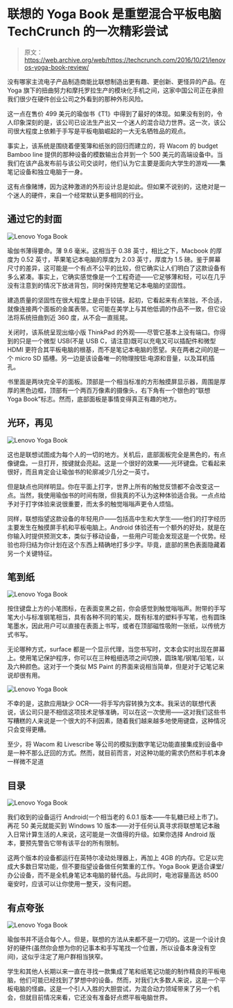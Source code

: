 # 联想的 Yoga Book 是重塑混合平板电脑 TechCrunch 的一次精彩尝试

> 原文：<https://web.archive.org/web/https://techcrunch.com/2016/10/21/lenovos-yoga-book-review/>

没有哪家主流电子产品制造商能比联想制造出更有趣、更创新、更怪异的产品。在 Yoga 旗下的扭曲努力和摩托罗拉生产的模块化手机之间，这家中国公司正在承担我们很少在硬件创业公司之外看到的那种外形风险。

这一点在售价 499 美元的瑜伽书《T1》中得到了最好的体现。如果没有别的，令人印象深刻的是，该公司已设法生产出又一个迷人的混合动力世界。这一次，该公司很大程度上依赖于手写是平板电脑崛起的一大无名牺牲品的观点。

事实上，该系统是围绕着便笺簿和纸张的回归而建立的，将 Wacom 的 budget Bamboo line 提供的那种设备的模数输出合并到一个 500 美元的高端设备中。当我们在该产品发布前与该公司交谈时，他们认为它主要是面向大学生的游戏——集笔记设备和独立电脑于一身。

这有点像赌博，因为这种激进的外形设计总是如此。但如果不说别的，这绝对是一个迷人的硬件，来自一个经常默认更多相同的行业。

## 通过它的封面

![Lenovo Yoga Book](img/ebfb78e624a3c1f1e7aa3a0e996b7fcf.png)

瑜伽书薄得要命。薄 9.6 毫米。这相当于 0.38 英寸，相比之下，Macbook 的厚度为 0.52 英寸，苹果笔记本电脑的厚度为 2.03 英寸，厚度为 1.5 磅。鉴于屏幕尺寸的差异，这可能是一个有点不公平的比较，但它确实让人们明白了这款设备有多么紧凑。事实上，它确实感觉像是一个工程奇迹——它足够薄和轻，可以在几乎没有注意到的情况下放进背包，同时保持完整笔记本电脑的坚固性。

建造质量的坚固性在很大程度上是由于铰链。起初，它看起来有点笨拙，不合适，就像连接两个面板的金属表带。它可能在美学上与其他低调的作品不一致，但它设法将系统扭曲到近 360 度，从不会一直摇晃。

关闭时，该系统呈现出缩小版 ThinkPad 的外观——尽管它基本上没有端口。你得到的只是一个微型 USB(不是 USB C，请注意)既可以充电又可以插配件和微型 HDMI 更符合其平板电脑的根基，而不是笔记本电脑的愿望。夹在两者之间的是一个 micro SD 插槽。另一边是该设备唯一的物理按钮:电源和音量，以及耳机插孔。

书里面是两块完全平的面板。顶部是一个相当标准的方形触摸屏显示器，周围是厚厚的黑色边框，顶部有一个两百万像素的摄像头，右下角有一个银色的“联想 Yoga Book”标志。然而，底部面板是事情变得真正有趣的地方。

## 光环，再见

![Lenovo Yoga Book](img/a0b5cffcf77a172ed5f4777bc445fee9.png)

这也是联想试图成为每个人的一切的地方。关机后，底部面板完全是黑色的，有点像键盘。一旦打开，按键就会亮起。这是一个很好的效果——光环键盘。它看起来很好，而且肯定会让瑜伽书的轮廓减少几分之一英寸。

但是缺点也同样明显。你在平面上打字，世界上所有的触觉反馈都不会改变这一点。当然，我使用瑜伽书的时间有限，但我真的不认为这种体验适合我。一点点给予对于打字体验来说很重要，而太多的触觉嗡嗡声更令人烦恼。

同样，联想指望这款设备的年轻用户——包括高中生和大学生——他们的打字经历主要发生在触摸屏手机和平板电脑上。Android 体验还有一个额外的好处，就是在你输入时提供预测文本，类似于移动设备，一些用户可能会发现这是一个优势。经验也将归结为你计划在这个东西上精确地打多少字。毕竟，底部的黑色表面隐藏着另一个关键特征。

## 笔到纸

![Lenovo Yoga Book](img/90f288dcddd33a10fa67b28cc8fcf74e.png)

按住键盘上方的小笔图标，在表面变黑之前，你会感觉到触觉嗡嗡声。附带的手写笔大小与标准钢笔相当，具有各种不同的笔尖，既有标准的塑料手写笔，也有圆珠笔墨水，因此用户可以直接在表面上书写，或者在顶部磁性吸附一张纸，以传统方式书写。

无论哪种方式，surface 都是一个显示代理，当您书写时，文本会实时出现在屏幕上。使用笔记保护程序，你可以在三种粗细选项之间切换，圆珠笔/钢笔/铅笔，以及六种颜色。这对于一个类似 MS Paint 的界面来说相当简单，但是对于记笔记来说却很有用。

![Lenovo Yoga Book](img/ff8fb78ed6277218ba957e35b49aa7f4.png)

不幸的是，这款应用缺少 OCR——将手写内容转换为文本。我采访的联想代表说，该公司只是不相信这项技术足够准确，可以在这一次使用——这对我们这些书写糟糕的人来说是一个很大的不利因素，随着我们越来越多地使用键盘，这种情况只会变得更糟。

至少，将 Wacom 和 Livescribe 等公司的模拟到数字笔记功能直接集成到设备中是一种不那么迂回的方式。然而，就目前而言，对这种功能的需求仍然和手机本身一样微不足道

## 目录

![Lenovo Yoga Book](img/d6460b3bdf75261e1eb6214b85b41c1b.png)

我们收到的设备运行 Android(一个相当老的 6.0.1 版本——牛轧糖已经上市了)。再花 50 美元就能买到 Windows 10 版本——对于任何认真寻求将联想笔记本融入日常计算生活的人来说，这可能是一次值得的升级。如果你选择 Android 版本，要预先警告它带有该平台的所有限制。

这两个版本的设备都运行在英特尔凌动处理器上，再加上 4GB 的内存。它足以完成大多数日常功能，但不要指望设备做任何繁重的工作。Yoga Book 更适合课堂/办公设备，而不是全机身笔记本电脑的替代品。与此同时，电池容量高达 8500 毫安时，应该可以让你使用一整天，没有问题。

## 有点夸张

![Lenovo Yoga Book](img/f06ec90631b7c0c3f358bfee51a70beb.png)

瑜伽书并不适合每个人。但是，联想的方法从来都不是一刀切的。这是一个设计良好的硬件(虽然你会想为你的记事本和手写笔找一个位置，所以设备本身没有空间)，这似乎注定了用户群相当狭窄。

学生和其他人长期以来一直在寻找一款集成了笔和纸笔记功能的制作精良的平板电脑，他们可能已经找到了梦想中的设备。然而，对我们大多数人来说，这是一个平板电脑的怪癖。这是一个引人入胜的大胆尝试，为混合动力领域带来了另一个机会，但就目前情况来看，它还没有准备好点燃平板电脑世界。